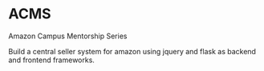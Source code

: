 # ACMS
Amazon Campus Mentorship Series

Build a central seller system for amazon using jquery and flask as backend and frontend frameworks.
